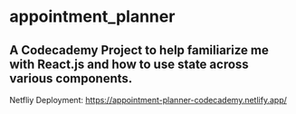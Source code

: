 # appointment_planner
## A Codecademy Project to help familiarize me with React.js and how to use state across various components.

Netfliy Deployment: https://appointment-planner-codecademy.netlify.app/
